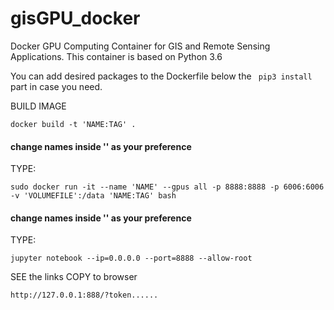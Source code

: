 # gisGPU_docker
Docker GPU Computing Container for GIS and Remote Sensing Applications. This container is based on Python 3.6

You can add desired packages to the Dockerfile below the ``` pip3 install``` part in case you need. 

BUILD IMAGE
```
docker build -t 'NAME:TAG' .
```
#### change names inside '' as your preference

TYPE:
```
sudo docker run -it --name 'NAME' --gpus all -p 8888:8888 -p 6006:6006 -v 'VOLUMEFILE':/data 'NAME:TAG' bash
```
#### change names inside '' as your preference

TYPE:
```
jupyter notebook --ip=0.0.0.0 --port=8888 --allow-root
```

SEE the links
COPY to browser
```
http://127.0.0.1:888/?token......
```
